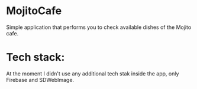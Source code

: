 # MojitoCafe
Simple application that performs you to check available dishes of the Mojito cafe. 
# Tech stack: 
At the moment I didn't use any additional tech stak inside the app, only Firebase and SDWebImage. 
